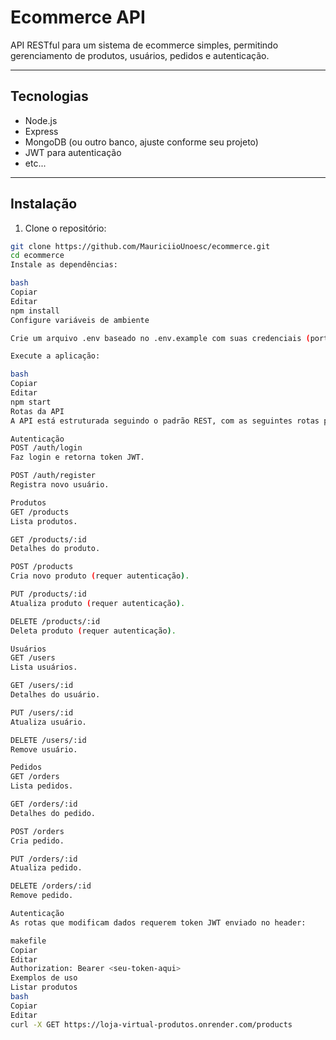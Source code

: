# Ecommerce API

API RESTful para um sistema de ecommerce simples, permitindo gerenciamento de produtos, usuários, pedidos e autenticação.

---

## Tecnologias

- Node.js  
- Express  
- MongoDB (ou outro banco, ajuste conforme seu projeto)  
- JWT para autenticação  
- etc...

---

## Instalação

1. Clone o repositório:

```bash
git clone https://github.com/MauriciioUnoesc/ecommerce.git
cd ecommerce
Instale as dependências:

bash
Copiar
Editar
npm install
Configure variáveis de ambiente

Crie um arquivo .env baseado no .env.example com suas credenciais (porta, banco, secret JWT etc).

Execute a aplicação:

bash
Copiar
Editar
npm start
Rotas da API
A API está estruturada seguindo o padrão REST, com as seguintes rotas principais:

Autenticação
POST /auth/login
Faz login e retorna token JWT.

POST /auth/register
Registra novo usuário.

Produtos
GET /products
Lista produtos.

GET /products/:id
Detalhes do produto.

POST /products
Cria novo produto (requer autenticação).

PUT /products/:id
Atualiza produto (requer autenticação).

DELETE /products/:id
Deleta produto (requer autenticação).

Usuários
GET /users
Lista usuários.

GET /users/:id
Detalhes do usuário.

PUT /users/:id
Atualiza usuário.

DELETE /users/:id
Remove usuário.

Pedidos
GET /orders
Lista pedidos.

GET /orders/:id
Detalhes do pedido.

POST /orders
Cria pedido.

PUT /orders/:id
Atualiza pedido.

DELETE /orders/:id
Remove pedido.

Autenticação
As rotas que modificam dados requerem token JWT enviado no header:

makefile
Copiar
Editar
Authorization: Bearer <seu-token-aqui>
Exemplos de uso
Listar produtos
bash
Copiar
Editar
curl -X GET https://loja-virtual-produtos.onrender.com/products
